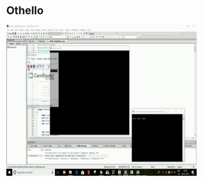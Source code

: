 # Othello
<img src="https://github.com/shakshi/Othello/blob/master/othello_gif.gif" height="400" />
